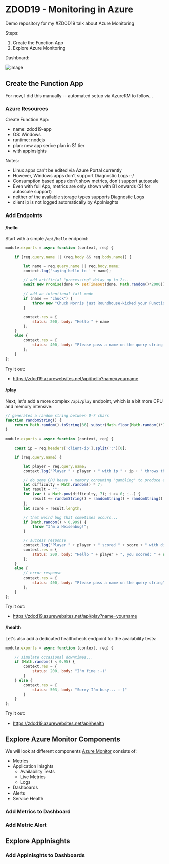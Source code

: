 
# ZDOD19 - Monitoring in Azure 

Demo repository for my #ZDOD19 talk about Azure Monitoring

Steps:

1. Create the Function App
2. Explore Azure Monitoring

Dashboard:

![image](https://user-images.githubusercontent.com/365744/63044569-c63df380-bece-11e9-8f3c-77c456d772e2.png)


## Create the Function App

For now, I did this manually -- automated setup via AzureRM to follow...

### Azure Resources

Create Function App:

 * name: zdod19-app
 * OS: Windows
 * runtime: nodejs
 * plan: new app serice plan in S1 tier
 * with appinsights

Notes:
 * Linux apps can't be edited via Azure Portal currently
 * However, Windows apps don't support Diagnostic Logs :-/
 * Consumption based apps don't show metrics, don't support autoscale
 * Even with full App, metrics are only shown with B1 onwards (S1 for autoscale support)
 * neither of the available storage types supports Diagnostic Logs
 * client ip is not logged automatically by AppInisghts


### Add Endpoints

#### /hello

Start with a simple `/api/hello` endpoint:

```javascript
module.exports = async function (context, req) {
    
    if (req.query.name || (req.body && req.body.name)) {

        let name = req.query.name || req.body.name;
        context.log('saying hello to ' + name);

        // add artificial "processing" delay up to 2s...
        await new Promise(done => setTimeout(done, Math.random()*2000));

        // add an intentional fail mode
        if (name == "chuck") {
            throw new "Chuck Norris just Roundhouse-kicked your Function away!"
        }

        context.res = {
            status: 200, body: "Hello " + name
        };
    }
    else {
        context.res = {
            status: 400, body: "Please pass a name on the query string or in the request body"
        };
    }
};
```

Try it out:
 * https://zdod19.azurewebsites.net/api/hello?name=yourname


#### /play

Next, let's add a more complex `/api/play` endpoint, which is a bit more CPU and memory intensive:

```javascript
// generates a random string between 0-7 chars
function randomString() {
    return Math.random().toString(36).substr(Math.floor(Math.random()*7));
}

module.exports = async function (context, req) {
    
    const ip = req.headers['client-ip'].split(':')[0];

    if (req.query.name) {

        let player = req.query.name;
        context.log("Player " + player + " with ip " + ip + " throws the dice...");

        // do some CPU heavy + memory consuming "gambling" to produce a score
        let difficulty = Math.random() * 7;
        let result = "";
        for (var i = Math.pow(difficulty, 7); i >= 0; i--) {		
		    result += randomString() + randomString() + randomString() + randomString();
	    };
        let score = result.length;

        // that weird bug that sometimes occurs...
        if (Math.random() > 0.999) {
            throw "I'm a Heisenbug!";
        }

        // success response
        context.log("Player " + player + " scored " + score + " with difficulty " + difficulty);
        context.res = {
            status: 200, body: "Hello " + player + ", you scored: " + new Intl.NumberFormat('en-US').format(score) + " (difficulty: " + Math.round(difficulty) + ")"
        };
    }
    else {
        // error response
        context.res = {
            status: 400, body: "Please pass a name on the query string"
        };
    }
};
```

Try it out:
 * https://zdod19.azurewebsites.net/api/play?name=yourname

#### /health

Let's also add a dedicated healthcheck endpoint for the availability tests:

```javascript
module.exports = async function (context, req) {

    // simulate occasional downtimes...
    if (Math.random() < 0.95) {
        context.res = { 
            status: 200, body: "I'm fine :-)"
        }
    } else {
        context.res = {
            status: 503, body: "Sorry I'm busy... :-("
        }
    }
};
```

Try it out:
 * https://zdod19.azurewebsites.net/api/health


## Explore Azure Monitor Components

We will look at different components [Azure Monitor](https://docs.microsoft.com/en-us/azure/azure-monitor/overview) consists of:

 * Metrics
 * Application Inisghts
   * Availability Tests
   * Live Metrics
   * Logs
 * Dashboards
 * Alerts
 * Service Health

### Add Metrics to Dashboard

### Add Metric Alert

## Explore AppInisghts

### Add AppInisghts to Dashboards
